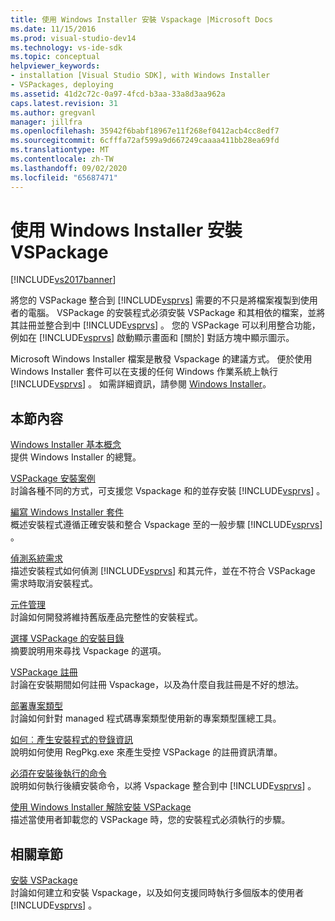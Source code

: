 ```yaml
---
title: 使用 Windows Installer 安裝 Vspackage |Microsoft Docs
ms.date: 11/15/2016
ms.prod: visual-studio-dev14
ms.technology: vs-ide-sdk
ms.topic: conceptual
helpviewer_keywords:
- installation [Visual Studio SDK], with Windows Installer
- VSPackages, deploying
ms.assetid: 41d2c72c-0a97-4fcd-b3aa-33a8d3aa962a
caps.latest.revision: 31
ms.author: gregvanl
manager: jillfra
ms.openlocfilehash: 35942f6babf18967e11f268ef0412acb4cc8edf7
ms.sourcegitcommit: 6cfffa72af599a9d667249caaaa411bb28ea69fd
ms.translationtype: MT
ms.contentlocale: zh-TW
ms.lasthandoff: 09/02/2020
ms.locfileid: "65687471"
---
```

# <a name="installing-vspackages-with-windows-installer"></a>使用 Windows Installer 安裝 VSPackage
[!INCLUDE[vs2017banner](../../includes/vs2017banner.md)]

將您的 VSPackage 整合到 [!INCLUDE[vsprvs](../../includes/vsprvs-md.md)] 需要的不只是將檔案複製到使用者的電腦。 VSPackage 的安裝程式必須安裝 VSPackage 和其相依的檔案，並將其註冊並整合到中 [!INCLUDE[vsprvs](../../includes/vsprvs-md.md)] 。 您的 VSPackage 可以利用整合功能，例如在 [!INCLUDE[vsprvs](../../includes/vsprvs-md.md)] 啟動顯示畫面和 [關於] 對話方塊中顯示圖示。  
  
 Microsoft Windows Installer 檔案是散發 Vspackage 的建議方式。 便於使用 Windows Installer 套件可以在支援的任何 Windows 作業系統上執行 [!INCLUDE[vsprvs](../../includes/vsprvs-md.md)] 。 如需詳細資訊，請參閱 [Windows Installer](https://msdn.microsoft.com/121be21b-b916-43e2-8f10-8b080516d2a0)。  
  
## <a name="in-this-section"></a>本節內容  
 [Windows Installer 基本概念](../../extensibility/internals/windows-installer-basics.md)  
 提供 Windows Installer 的總覽。  
  
 [VSPackage 安裝案例](../../extensibility/internals/vspackage-setup-scenarios.md)  
 討論各種不同的方式，可支援您 Vspackage 和的並存安裝 [!INCLUDE[vsprvs](../../includes/vsprvs-md.md)] 。  
  
 [編寫 Windows Installer 套件](../../extensibility/internals/authoring-a-windows-installer-package.md)  
 概述安裝程式遵循正確安裝和整合 Vspackage 至的一般步驟 [!INCLUDE[vsprvs](../../includes/vsprvs-md.md)] 。  
  
 [偵測系統需求](../../extensibility/internals/detecting-system-requirements.md)  
 描述安裝程式如何偵測 [!INCLUDE[vsprvs](../../includes/vsprvs-md.md)] 和其元件，並在不符合 VSPackage 需求時取消安裝程式。  
  
 [元件管理](../../extensibility/internals/component-management.md)  
 討論如何開發將維持舊版產品完整性的安裝程式。  
  
 [選擇 VSPackage 的安裝目錄](../../extensibility/internals/choosing-the-installation-directory-for-a-vspackage.md)  
 摘要說明用來尋找 Vspackage 的選項。  
  
 [VSPackage 註冊](../../extensibility/internals/vspackage-registration.md)  
 討論在安裝期間如何註冊 Vspackage，以及為什麼自我註冊是不好的想法。  
  
 [部署專案類型](../../extensibility/internals/deploying-project-types.md)  
 討論如何針對 managed 程式碼專案類型使用新的專案類型匯總工具。  
  
 [如何︰產生安裝程式的登錄資訊](../../extensibility/internals/how-to-generate-registry-information-for-an-installer.md)  
 說明如何使用 RegPkg.exe 來產生受控 VSPackage 的註冊資訊清單。  
  
 [必須在安裝後執行的命令](../../extensibility/internals/commands-that-must-be-run-after-installation.md)  
 說明如何執行後續安裝命令，以將 Vspackage 整合到中 [!INCLUDE[vsprvs](../../includes/vsprvs-md.md)] 。  
  
 [使用 Windows Installer 解除安裝 VSPackage](../../extensibility/internals/uninstalling-a-vspackage-with-windows-installer.md)  
 描述當使用者卸載您的 VSPackage 時，您的安裝程式必須執行的步驟。  
  
## <a name="related-sections"></a>相關章節  
 [安裝 VSPackage](../../misc/installing-vspackages.md)  
 討論如何建立和安裝 Vspackage，以及如何支援同時執行多個版本的使用者 [!INCLUDE[vsprvs](../../includes/vsprvs-md.md)] 。
